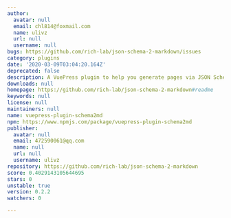 ```yaml
---
author:
  avatar: null
  email: chl814@foxmail.com
  name: ulivz
  url: null
  username: null
bugs: https://github.com/rich-lab/json-schema-2-markdown/issues
category: plugins
date: '2020-03-09T03:04:20.164Z'
deprecated: false
description: A VuePress plugin to help you generate pages via JSON Schema (HMR Support).
downloads: null
homepage: https://github.com/rich-lab/json-schema-2-markdown#readme
keywords: null
license: null
maintainers: null
name: vuepress-plugin-schema2md
npm: https://www.npmjs.com/package/vuepress-plugin-schema2md
publisher:
  avatar: null
  email: 472590061@qq.com
  name: null
  url: null
  username: ulivz
repository: https://github.com/rich-lab/json-schema-2-markdown
score: 0.4029143105644695
stars: 0
unstable: true
version: 0.2.2
watchers: 0

---
```


